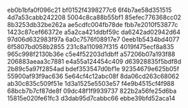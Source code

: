 eb0b1bfa0f096c21
bf0152f4398277c6
6f4b7ae58d351515
4d7a53cabb242208
5004c8ca88b55bf1
85efec776368cc02
8b3253db32be262a
ae5cdfc004fb78de
fbb7e2010f53877c
1423c87cef66372e
a5a2ca421ddbf59c
da6242ad02942d64
97d06d632983f97a
6a0c7576f08917e7
0eeb1b5434bd4077
6f5807bd058b2855
231c8a110987f315
4019f475ecf8a835
965c998f2130b36e
c5e4f52203d1dbff
a57206b07a193f88
206883aeaa3c7881
e4a55a124454c409
d63928835f5bdf8d
2b89c5a97f2854ad
bdef353547d0bf1e
92354679e625b05f
55900af93f9ac636
5e64cf4c12abc08f
8da06cd263c68062
ab30c835c509f51e
1d3a1525e5503e57
f4e9b4515cf4f988
68bcb7b7cf87de8f
09dc48f1f9939737
822b2a56fe25d6ba
15815e020fe61fc3
d3dab95d7cabbc66
ebbe39bfd52aca14
